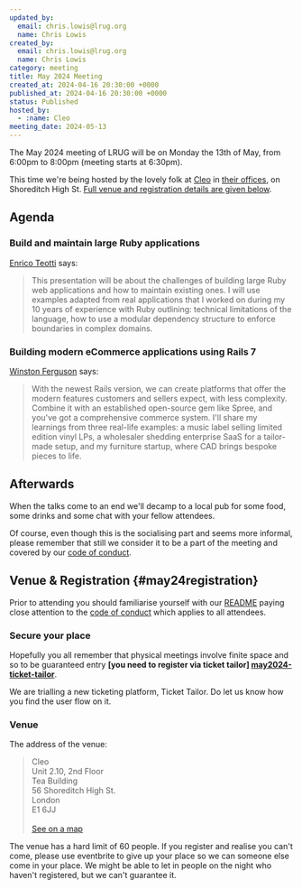 ```yaml
---
updated_by:
  email: chris.lowis@lrug.org
  name: Chris Lowis
created_by:
  email: chris.lowis@lrug.org
  name: Chris Lowis
category: meeting
title: May 2024 Meeting
created_at: 2024-04-16 20:30:00 +0000
published_at: 2024-04-16 20:30:00 +0000
status: Published
hosted_by:
  - :name: Cleo
meeting_date: 2024-05-13
---
```


The May 2024 meeting of LRUG will be on Monday the 13th of May, from 6:00pm
to 8:00pm (meeting starts at 6:30pm).

This time we're being hosted by the
lovely folk at [Cleo](https://meetcleo.com) in [their
offices][cleo-venue], on Shoreditch High St. [Full venue and registration
details are given below](#may24registration).

## Agenda

### Build and maintain large Ruby applications

[Enrico Teotti](https://teotti.com) says:

> This presentation will be about the challenges of building large Ruby web applications and how to maintain existing ones. I will use examples adapted from real applications that I worked on during my 10 years of experience with Ruby outlining: technical limitations of the language, how to use a modular dependency structure to enforce boundaries in complex domains.

### Building modern eCommerce applications using Rails 7

[Winston Ferguson](https://winstonferguson.com) says:

> With the newest Rails version, we can create platforms that offer the
> modern features customers and sellers expect, with less complexity. Combine
> it with an established open-source gem like Spree, and you've got a
> comprehensive commerce system. I'll share my learnings from three real-life
> examples: a music label selling limited edition vinyl LPs, a wholesaler
> shedding enterprise SaaS for a tailor-made setup, and my furniture startup,
> where CAD brings bespoke pieces to life.

## Afterwards

When the talks come to an end we'll decamp to a local pub for some food, some
drinks and some chat with your fellow attendees.

Of course, even though this is the socialising part and seems more
informal, please remember that still we consider it to be a part of the
meeting and covered by our [code of conduct](http://readme.lrug.org/#code-of-conduct).

## Venue & Registration {#may24registration}

Prior to attending you should familiarise yourself with our
[README](http://readme.lrug.org/) paying close attention to the [code of
conduct](http://readme.lrug.org/#code-of-conduct) which applies to all
attendees.

### Secure your place

Hopefully you all remember that physical meetings involve finite space and so to
be guaranteed entry **[you need to register via ticket tailor]
[may2024-ticket-tailor]**.

We are trialling a new ticketing platform, Ticket Tailor. Do let us know how you
find the user flow on it.

### Venue

The address of the venue:

> Cleo<br/>Unit 2.10, 2nd Floor<br/>Tea Building<br/>56 Shoreditch High St.<br/>London<br/>E1 6JJ<br/><br/>[See on a map][cleo-venue]

The venue has a hard limit of 60 people.  If you register and realise you
can't come, please use eventbrite to give up your place so we can someone
else come in your place.  We might be able to let in people on the night
who haven't registered, but we can't guarantee it.

[cleo-venue]: https://goo.gl/maps/eUvK3PDLFpKhzf98A
[may2024-ticket-tailor]: https://buytickets.at/lrug/1229147
